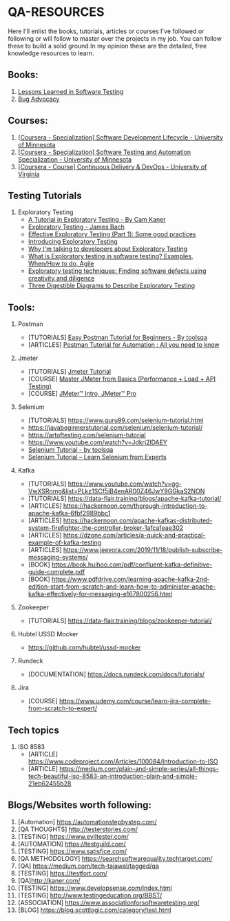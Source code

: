 # QA-RESOURCES

Here I'll enlist the books, tutorials, articles or courses I've followed or following or will follow to master over the projects in my job. You can follow these to build a solid ground.In my opinion these are the detailed, free knowledge resources to learn.

## Books:

1. [Lessons Learned in Software Testing](https://www.pdfdrive.com/lessons-learned-in-software-testing-a-context-driven-approach-e187000108.html)
2. [Bug Advocacy](https://www.pdfdrive.com/bug-advocacy-e100692712.html)

## Courses:
1. [[Coursera - Specialization] Software Development Lifecycle - University of Minnesota](https://www.coursera.org/specializations/software-development-lifecycle)
2. [[Coursera - Specialization] Software Testing and Automation Specialization - University of Minnesota](https://www.coursera.org/specializations/software-testing-automation)
3. [[Coursera - Course] Continuous Delivery & DevOps - University of Virginia](https://www.coursera.org/specializations/software-testing-automation)

	
## Testing Tutorials

1. Exploratory Testing
	- [A Tutorial in Exploratory Testing - By Cam Kaner](https://www.kaner.com/pdfs/QAIExploring.pdf)
	- [Exploratory Testing - James Bach](https://www.satisfice.com/exploratory-testing)
	- [Effective Exploratory Testing (Part 1): Some good practices](https://meu-solutions.com/effective-exploratory-testing-part-1-2/)
	- [Introducing Exploratory Testing](https://www.qualitestgroup.com/white-papers/introducing-exploratory-testing/)
	- [Why I'm talking to developers about Exploratory Testing](https://blog.scottlogic.com/2019/11/18/talking-to-devs-about-testing.html)
	- [What is Exploratory testing in software testing? Examples, When/How to do, Agile](http://tryqa.com/what-is-exploratory-testing-in-software-testing/)
	- [Exploratory testing techniques: Finding software defects using creativity and diligence](https://techbeacon.com/app-dev-testing/exploratory-testing-techniques-finding-software-defects-using-creativity-diligence)
	- [Three Digestible Diagrams to Describe Exploratory Testing](https://www.ministryoftesting.com/dojo/lessons/three-digestible-diagrams-to-describe-exploratory-testing)
	
## Tools:

1. Postman
	- [TUTORIALS] [Easy Postman Tutorial for Beginners - By toolsqa](https://www.toolsqa.com/postman-tutorial/)
	- [ARTICLES] [Postman Tutorial for Automation : All you need to know](https://www.cuelogic.com/blog/postman-tutorial-for-automation)
2. Jmeter
	- [TUTORIALS] [Jmeter Tutorial](http://www.software-testing-tutorials-automation.com/p/apache-jmeter-tutorial-for-performance.html)
	- [COURSE] [Master JMeter from Basics (Performance + Load + API Testing)](https://www.udemy.com/course/master-jmeter-from-basics-performance-load-api-testing/)
	- [COURSE] [JMeter™ Intro, JMeter™ Pro](https://www.blazemeter.com/university/)
	
3. Selenium
	- [TUTORIALS] https://www.guru99.com/selenium-tutorial.html
	- https://javabeginnerstutorial.com/selenium/selenium-tutorial/
	- https://artoftesting.com/selenium-tutorial
	- https://www.youtube.com/watch?v=Jdkrj2lDAEY
	- [Selenium Tutorial - by toolsqa](https://www.toolsqa.com/selenium-tutorial/)
	- [Selenium Tutorial – Learn Selenium from Experts](https://intellipaat.com/blog/tutorial/selenium-tutorial/)
	
4. Kafka
	- [TUTORIALS] https://www.youtube.com/watch?v=gg-VwXSRnmg&list=PLkz1SCf5iB4enAR00Z46JwY9GGkaS2NON
	- [TUTORIALS] https://data-flair.training/blogs/apache-kafka-tutorial/
	- [ARTICLES] https://hackernoon.com/thorough-introduction-to-apache-kafka-6fbf2989bbc1
	- [ARTICLES] https://hackernoon.com/apache-kafkas-distributed-system-firefighter-the-controller-broker-1afca1eae302
	- [ARTICLES] https://dzone.com/articles/a-quick-and-practical-example-of-kafka-testing
	- [ARTICLES] https://www.jeevora.com/2019/11/18/publish-subscribe-messaging-systems/
	- [BOOK] https://book.huihoo.com/pdf/confluent-kafka-definitive-guide-complete.pdf
	- [BOOK] https://www.pdfdrive.com/learning-apache-kafka-2nd-edition-start-from-scratch-and-learn-how-to-administer-apache-kafka-effectively-for-messaging-e167800256.html
5. Zookeeper
	- [TUTORIALS] https://data-flair.training/blogs/zookeeper-tutorial/
6. Hubtel USSD Mocker
	- https://github.com/hubtel/ussd-mocker
		
7. Rundeck
	- [DOCUMENTATION] https://docs.rundeck.com/docs/tutorials/
		
8. Jira
	- [COURSE] https://www.udemy.com/course/learn-jira-complete-from-scratch-to-expert/
		
## Tech topics
01. ISO 8583
	- [ARTICLE] https://www.codeproject.com/Articles/100084/Introduction-to-ISO
	- [ARTICLE] https://medium.com/plain-and-simple-series/all-things-tech-beautiful-iso-8583-an-introduction-plain-and-simple-21eb62455b28
		
## Blogs/Websites worth following:
01. [Automation] https://automationstepbystep.com/
02. [QA THOUGHTS] http://testerstories.com/
03. [TESTING] https://www.eviltester.com/
04. [AUTOMATION] https://testguild.com/
05. [TESTING] https://www.satisfice.com/
06. [QA METHODOLOGY] https://searchsoftwarequality.techtarget.com/
07. [QA] https://medium.com/tech-tajawal/tagged/qa
08. [TESTING] https://testfort.com/
09. [QA]http://kaner.com/
10. [TESTING] https://www.developsense.com/index.html
11. [TESTING] http://www.testingeducation.org/BBST/
12. [ASSOCIATION] https://www.associationforsoftwaretesting.org/
13. [BLOG] https://blog.scottlogic.com/category/test.html
